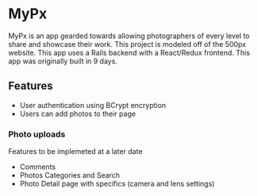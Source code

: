 # MyPx

MyPx is an app gearded towards allowing photographers of every level to share and showcase their work.  This project is modeled off of the 500px website.  This app uses a Rails backend with a React/Redux frontend.  This app was originally built in 9 days.  

## Features


* User authentication using BCrypt encryption
* Users can add photos to their page


### Photo uploads
[photoupload]: https://github.com/Msheezi/fullstack/blob/master/Image%207-12-19%20at%2011.23%20AM.jpg







Features to be implemeted at a later date
* Comments
* Photos Categories and Search
* Photo Detail page with specifics (camera and lens settings)
